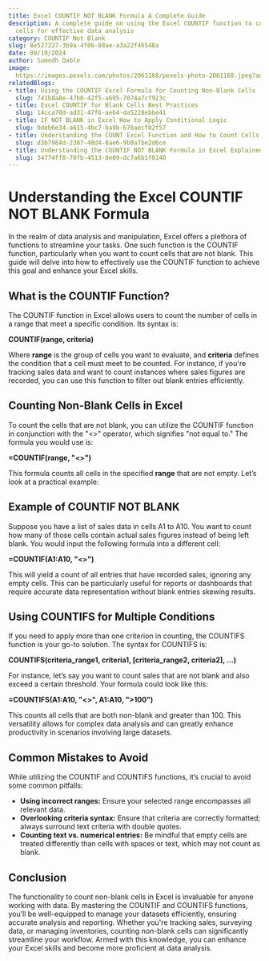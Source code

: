 ```yaml
---
title: Excel COUNTIF NOT BLANK Formula A Complete Guide
description: A complete guide on using the Excel COUNTIF function to count non-blank
  cells for effective data analysis
category: COUNTIF Not Blank
slug: 8e527227-3b9a-4f06-88ae-a3a22f46548a
date: 09/19/2024
author: Sumedh Dable
image: 
  https://images.pexels.com/photos/2061168/pexels-photo-2061168.jpeg?auto=compress&cs=tinysrgb&w=600
relatedBlogs:
- title: Using the COUNTIF Excel Formula for Counting Non-Blank Cells
  slug: 741b8a8e-47b0-42f5-a605-7074a7cf923c
- title: Excel COUNTIF for Blank Cells Best Practices
  slug: 14cca70d-ad31-47f6-ae64-da5228ebbe41
- title: IF NOT BLANK in Excel How to Apply Conditional Logic
  slug: 0deb6e34-a615-4bc7-ba9b-676aecf02f57
- title: Understanding the COUNT Excel Function and How to Count Cells in a Range
  slug: d3b7984d-2307-48d4-8ae6-9b0a7be2d6ce
- title: Understanding the COUNTIF NOT BLANK Formula in Excel Explained for Beginners
  slug: 34774ff8-70fb-4513-8e09-dc7a6b1f0140
---
```


# Understanding the Excel COUNTIF NOT BLANK Formula

In the realm of data analysis and manipulation, Excel offers a plethora of functions to streamline your tasks. One such function is the COUNTIF function, particularly when you want to count cells that are not blank. This guide will delve into how to effectively use the COUNTIF function to achieve this goal and enhance your Excel skills.

## What is the COUNTIF Function?

The COUNTIF function in Excel allows users to count the number of cells in a range that meet a specific condition. Its syntax is:

**COUNTIF(range, criteria)**

Where **range** is the group of cells you want to evaluate, and **criteria** defines the condition that a cell must meet to be counted. For instance, if you're tracking sales data and want to count instances where sales figures are recorded, you can use this function to filter out blank entries efficiently.

## Counting Non-Blank Cells in Excel

To count the cells that are not blank, you can utilize the COUNTIF function in conjunction with the "<>" operator, which signifies "not equal to." The formula you would use is:

**=COUNTIF(range, "<>")**

This formula counts all cells in the specified **range** that are not empty. Let’s look at a practical example:

## Example of COUNTIF NOT BLANK

Suppose you have a list of sales data in cells A1 to A10. You want to count how many of those cells contain actual sales figures instead of being left blank. You would input the following formula into a different cell:

**=COUNTIF(A1:A10, "<>")**

This will yield a count of all entries that have recorded sales, ignoring any empty cells. This can be particularly useful for reports or dashboards that require accurate data representation without blank entries skewing results.

## Using COUNTIFS for Multiple Conditions

If you need to apply more than one criterion in counting, the COUNTIFS function is your go-to solution. The syntax for COUNTIFS is:

**COUNTIFS(criteria_range1, criteria1, [criteria_range2, criteria2], ...)**

For instance, let’s say you want to count sales that are not blank and also exceed a certain threshold. Your formula could look like this:

**=COUNTIFS(A1:A10, "<>", A1:A10, ">100")**

This counts all cells that are both non-blank and greater than 100. This versatility allows for complex data analysis and can greatly enhance productivity in scenarios involving large datasets.

## Common Mistakes to Avoid

While utilizing the COUNTIF and COUNTIFS functions, it’s crucial to avoid some common pitfalls:

- **Using incorrect ranges:** Ensure your selected range encompasses all relevant data.
- **Overlooking criteria syntax:** Ensure that criteria are correctly formatted; always surround text criteria with double quotes.
- **Counting text vs. numerical entries:** Be mindful that empty cells are treated differently than cells with spaces or text, which may not count as blank.

## Conclusion

The functionality to count non-blank cells in Excel is invaluable for anyone working with data. By mastering the COUNTIF and COUNTIFS functions, you’ll be well-equipped to manage your datasets efficiently, ensuring accurate analysis and reporting. Whether you're tracking sales, surveying data, or managing inventories, counting non-blank cells can significantly streamline your workflow. Armed with this knowledge, you can enhance your Excel skills and become more proficient at data analysis.
